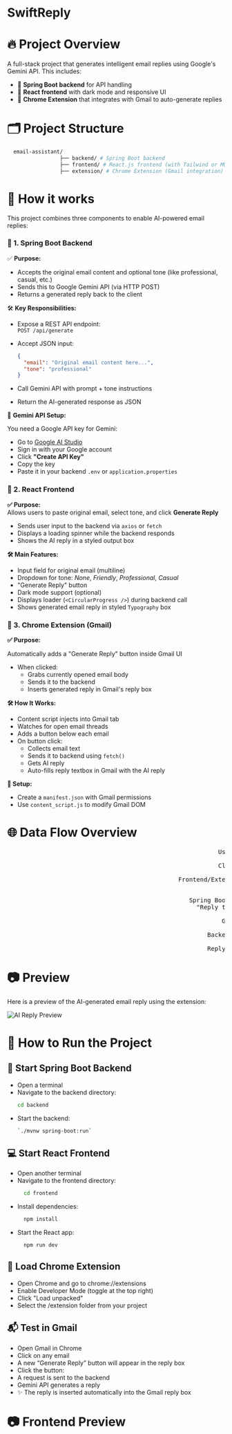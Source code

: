 ﻿# SwiftReply

# 🔥 Project Overview

A full-stack project that generates intelligent email replies using Google's Gemini API. This includes:

- 🚀 **Spring Boot backend** for API handling  
- 🎨 **React frontend** with dark mode and responsive UI  
- 🧩 **Chrome Extension** that integrates with Gmail to auto-generate replies

# 🗂️ Project Structure
```bash
  email-assistant/
                 ├── backend/ # Spring Boot backend
                 ├── frontend/ # React.js frontend (with Tailwind or MUI)
                 ├── extension/ # Chrome Extension (Gmail integration) </pre>
```

# 📌 How it works
This project combines three components to enable AI-powered email replies:

### 🧱 1. Spring Boot Backend

✅ **Purpose:**

- Accepts the original email content and optional tone (like professional, casual, etc.)
- Sends this to Google Gemini API (via HTTP POST)
- Returns a generated reply back to the client

              

🛠️ **Key Responsibilities:**

- Expose a REST API endpoint:  
  `POST /api/generate`

- Accept JSON input:  
  ```json
  {
    "email": "Original email content here...",
    "tone": "professional"
  }

- Call Gemini API with prompt + tone instructions

- Return the AI-generated response as JSON
  

🔐 **Gemini API Setup:**

You need a Google API key for Gemini:

- Go to [Google AI Studio](https://makersuite.google.com/app)
- Sign in with your Google account  
- Click **"Create API Key"**  
- Copy the key  
- Paste it in your backend `.env` or `application.properties`


### 🎨 2. React Frontend

**✅ Purpose:**  
Allows users to paste original email, select tone, and click **Generate Reply**

- Sends user input to the backend via `axios` or `fetch`
- Displays a loading spinner while the backend responds
- Shows the AI reply in a styled output box
  

**🛠️ Main Features:**

- Input field for original email (multiline)
- Dropdown for tone: _None_, _Friendly_, _Professional_, _Casual_
- "Generate Reply" button
- Dark mode support (optional)
- Displays loader (`<CircularProgress />`) during backend call
- Shows generated email reply in styled `Typography` box


### 🧩 3. Chrome Extension (Gmail)

**✅ Purpose:**  

Automatically adds a "Generate Reply" button inside Gmail UI

- When clicked:
  - Grabs currently opened email body
  - Sends it to the backend
  - Inserts generated reply in Gmail's reply box
    

**🛠️ How It Works:**

- Content script injects into Gmail tab
- Watches for open email threads
- Adds a button below each email
- On button click:
  - Collects email text
  - Sends it to backend using `fetch()`
  - Gets AI reply
  - Auto-fills reply textbox in Gmail with the AI reply
    

**🔐 Setup:**

- Create a `manifest.json` with Gmail permissions
- Use `content_script.js` to modify Gmail DOM
  


# 🌐 Data Flow Overview


<pre>
                                                          User (Gmail / Web UI)
                                                                   ↓
                                                          Clicks "Generate Reply"
                                                                   ↓
                                               Frontend/Extension sends POST request to backend:
                                                             /api/generate-reply
                                                                    ↓
                                                  Spring Boot Backend forms Gemini API prompt:
                                                    "Reply to this email in a [tone] tone: ..."
                                                                    ↓
                                                           Gemini API generates reply
                                                                    ↓
                                                       Backend sends reply to Frontend/Extension
                                                                    ↓
                                                       Reply inserted in UI or Gmail textbox
</pre>




# 📷 Preview

Here is a preview of the AI-generated email reply using the extension:

![AI Reply Preview](./assets/Screenshot%202025-07-26%20142836.png)

# 🎯 How to Run the Project

## 🚀 Start Spring Boot Backend

- Open a terminal  
- Navigate to the backend directory:  
  ```bash
  cd backend
- Start the backend:
  ```bash
  `./mvnw spring-boot:run`

## 💻 Start React Frontend

- Open another terminal
- Navigate to the frontend directory:
  ```bash
    cd frontend
- Install dependencies:
  ```bash
    npm install
- Start the React app:
  ```bash
    npm run dev

## 🧩 Load Chrome Extension

- Open Chrome and go to chrome://extensions
- Enable Developer Mode (toggle at the top right)
- Click "Load unpacked"
- Select the /extension folder from your project
  

## 📬 Test in Gmail

- Open Gmail in Chrome
- Click on any email
- A new “Generate Reply” button will appear in the reply box
- Click the button:
- A request is sent to the backend
- Gemini API generates a reply
- ✨ The reply is inserted automatically into the Gmail reply box

# 📷 Frontend Preview






